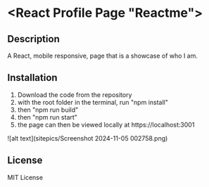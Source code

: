 # <React Profile Page "Reactme">

## Description

A React, mobile responsive, page that is a showcase of who I am.

## Installation

1) Download the code from the repository
2) with the root folder in the terminal, run "npm install"
3) then "npm run build"
4) then "npm run start"
5) the page can then be viewed locally at https://localhost:3001



![alt text](sitepics/Screenshot 2024-11-05 002758.png)




## License

MIT License

